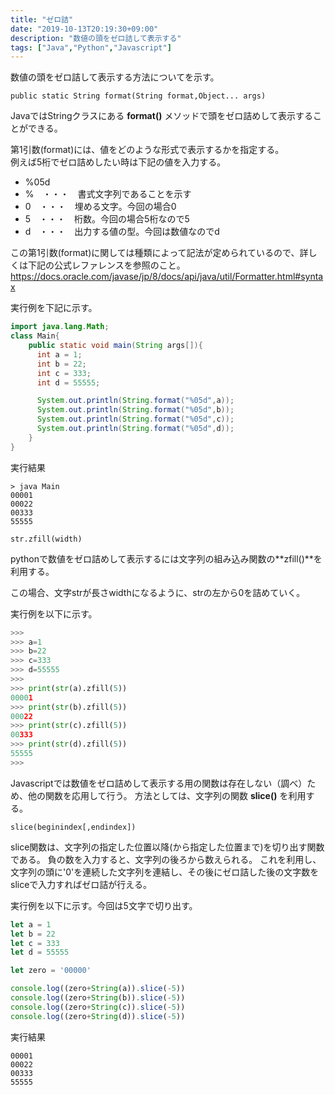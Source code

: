 ```yaml
---
title: "ゼロ詰"
date: "2019-10-13T20:19:30+09:00"
description: "数値の頭をゼロ詰して表示する"
tags: ["Java","Python","Javascript"]
---
```


数値の頭をゼロ詰して表示する方法についてを示す。

<div class="note_content_by_programming_language" id="note_content_Java">

`public static String format(String format,Object... args)`

JavaではStringクラスにある **format()** メソッドで頭をゼロ詰めして表示することができる。  

第1引数(format)には、値をどのような形式で表示するかを指定する。  
例えば5桁でゼロ詰めしたい時は下記の値を入力する。

- %05d
 - %　・・・　書式文字列であることを示す
 - 0　・・・　埋める文字。今回の場合0
 - 5　・・・　桁数。今回の場合5桁なので5
 - d　・・・　出力する値の型。今回は数値なのでd
  
この第1引数(format)に関しては種類によって記法が定められているので、詳しくは下記の公式レファレンスを参照のこと。  
https://docs.oracle.com/javase/jp/8/docs/api/java/util/Formatter.html#syntax  


実行例を下記に示す。  

```java
import java.lang.Math;
class Main{
    public static void main(String args[]){
      int a = 1;
      int b = 22;
      int c = 333;
      int d = 55555;

      System.out.println(String.format("%05d",a));
      System.out.println(String.format("%05d",b));
      System.out.println(String.format("%05d",c));
      System.out.println(String.format("%05d",d));
    }
}
```

実行結果

```
> java Main
00001
00022
00333
55555
```

</div>
<div class="note_content_by_programming_language" id="note_content_Python">

`str.zfill(width)`  

pythonで数値をゼロ詰めして表示するには文字列の組み込み関数の**zfill()**を利用する。  

この場合、文字strが長さwidthになるように、strの左から0を詰めていく。

実行例を以下に示す。

```python
>>> 
>>> a=1
>>> b=22
>>> c=333
>>> d=55555
>>> 
>>> print(str(a).zfill(5))
00001
>>> print(str(b).zfill(5)) 
00022
>>> print(str(c).zfill(5)) 
00333
>>> print(str(d).zfill(5)) 
55555
>>>
```

</div>
<div class="note_content_by_programming_language" id="note_content_Javascript">

Javascriptでは数値をゼロ詰めして表示する用の関数は存在しない（調べ）ため、他の関数を応用して行う。
方法としては、文字列の関数 **slice()** を利用する。

```
slice(beginindex[,endindex])
```

slice関数は、文字列の指定した位置以降(から指定した位置まで)を切り出す関数である。
負の数を入力すると、文字列の後ろから数えられる。
これを利用し、文字列の頭に'0'を連続した文字列を連結し、その後にゼロ詰した後の文字数をsliceで入力すればゼロ詰が行える。

実行例を以下に示す。今回は5文字で切り出す。

```javascript
let a = 1
let b = 22
let c = 333
let d = 55555

let zero = '00000'

console.log((zero+String(a)).slice(-5))
console.log((zero+String(b)).slice(-5))
console.log((zero+String(c)).slice(-5))
console.log((zero+String(d)).slice(-5))
```

実行結果

```
00001
00022
00333
55555
```

</div>

